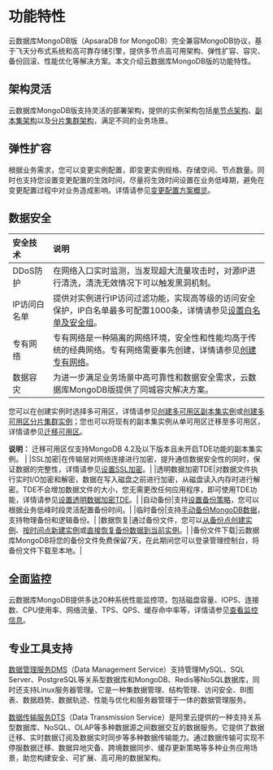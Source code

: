 # 功能特性

云数据库MongoDB版（ApsaraDB for MongoDB）完全兼容MongoDB协议，基于飞天分布式系统和高可靠存储引擎，提供多节点高可用架构、弹性扩容、容灾、备份回滚、性能优化等解决方案。本文介绍云数据库MongoDB版的功能特性。

## 架构灵活

云数据库MongoDB版支持灵活的部署架构，提供的实例架构包括[单节点架构](/intl.zh-CN/产品简介/系统架构/单节点架构.md)、[副本集架构](/intl.zh-CN/产品简介/系统架构/副本集架构.md)以及[分片集群架构](/intl.zh-CN/产品简介/系统架构/分片集群架构.md)，满足不同的业务场景。

## 弹性扩容

根据业务需求，您可以变更实例配置，即变更实例规格、存储空间、节点数量。同时也支持您设置变更配置的生效时间，尽量将生效时间设置在业务低峰期，避免在变更配置过程中对业务造成影响。详情请参见[变更配置方案概览](/intl.zh-CN/用户指南/实例管理/变更实例配置/变更配置方案概览.md)。

## 数据安全

|安全技术|说明|
|:---|:-|
|DDoS防护|在网络入口实时监测，当发现超大流量攻击时，对源IP进行清洗，清洗无效情况下可以触发黑洞机制。|
|IP访问白名单|提供对实例进行IP访问过滤功能，实现高等级的访问安全保护，IP白名单最多可配置1000条，详情请参见[设置白名单及安全组](/intl.zh-CN/用户指南/数据安全性/设置白名单及安全组.md)。|
|专有网络|专有网络是一种隔离的网络环境，安全性和性能均高于传统的经典网络。专有网络需要事先创建，详情请参见[创建专有网络](~~65402~~)。|
|数据容灾|为进一步满足业务场景中高可靠性和数据安全需求，云数据库MongoDB版提供了同城容灾解决方案。

您可以在创建实例时选择多可用区，详情请参见[创建多可用区副本集实例](/intl.zh-CN/用户指南/同城容灾解决方案/创建多可用区副本集实例.md)或[创建多可用区分片集群实例](/intl.zh-CN/用户指南/同城容灾解决方案/创建多可用区分片集群实例.md)；您也可以将现有的副本集实例从单可用区迁移至多可用区，详情请参见[迁移可用区](/intl.zh-CN/用户指南/实例管理/迁移可用区.md)。

**说明：** 迁移可用区仅支持MongoDB 4.2及以下版本且未开启TDE功能的副本集实例。 |
|SSL加密|在传输层对网络连接进行加密，提升通信数据安全性的同时，保证数据的完整性，详情请参见[设置SSL加密](/intl.zh-CN/用户指南/数据安全性/设置SSL加密.md)。|
|透明数据加密TDE|对数据文件执行实时I/O加密和解密，数据在写入磁盘之前进行加密，从磁盘读入内存时进行解密。TDE不会增加数据文件的大小，您无需更改任何应用程序，即可使用TDE功能，详情请参见[设置透明数据加密TDE](/intl.zh-CN/用户指南/数据安全性/设置透明数据加密TDE.md)。|
|自动备份|支持[设置备份策略](/intl.zh-CN/用户指南/数据备份/设置自动备份MongoDB数据.md)，您可以根据业务低峰时段灵活配置备份时间。|
|临时备份|支持[手动备份MongoDB数据](/intl.zh-CN/用户指南/数据备份/手动备份MongoDB数据.md)，支持物理备份和逻辑备份。|
|数据恢复|通过备份文件，您可以[从备份点创建实例](/intl.zh-CN/用户指南/数据恢复/从备份点创建实例.md)、[按时间点新建实例](/intl.zh-CN/用户指南/数据恢复/按时间点新建实例.md)或[直接恢复备份数据到当前实例](/intl.zh-CN/用户指南/数据恢复/直接恢复备份数据到当前实例.md)。|
|备份文件下载|云数据库MongoDB将您的备份文件免费保留7天，在此期间您可以登录管理控制台，将备份文件下载至本地。|

## 全面监控

云数据库MongoDB提供多达20种系统性能监控项，包括磁盘容量、IOPS、连接数、CPU使用率、网络流量、TPS、QPS、缓存命中率等，详情请参见[查看监控信息](/intl.zh-CN/用户指南/监控与报警/监控信息/查看监控信息.md)。

## 专业工具支持

[数据管理服务DMS](~~47550~~)（Data Management Service）支持管理MySQL、SQL Server、PostgreSQL等关系型数据库和MongoDB、Redis等NoSQL数据库，同时还支持Linux服务器管理。它是一种集数据管理、结构管理、访问安全、BI图表、数据趋势、数据轨迹、性能与优化和服务器管理于一体的数据管理服务。

[数据传输服务DTS](数据传输服务DTSt17063.dita#concept_26592_zh)（Data Transmission Service）是阿里云提供的一种支持关系型数据库、NoSQL、OLAP等多种数据源之间数据交互的数据服务。它提供了数据迁移、实时数据订阅及数据实时同步等多种数据传输能力。通过数据传输可实现不停服数据迁移、数据异地灾备、跨境数据同步、缓存更新策略等多种业务应用场景，助您构建安全、可扩展、高可用的数据架构。

